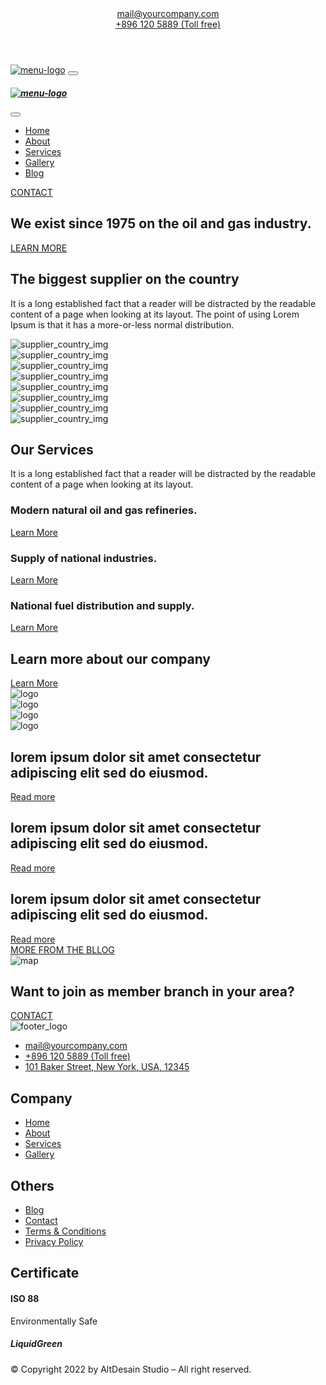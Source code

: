 <!DOCTYPE html>
<html lang="en">
<head>
    <meta charset="UTF-8">
    <meta name="viewport" content="width=device-width, initial-scale=1.0">
    <title>PETROIL</title>
    <link rel="website icon" type="png" href="image/Tears.png">
    <link rel="stylesheet" href="css/slick.css">
    <link rel="stylesheet" href="css/all.min.css">
    <link href="https://cdn.jsdelivr.net/npm/bootstrap@5.3.2/dist/css/bootstrap.min.css" rel="stylesheet" integrity="sha384-T3c6CoIi6uLrA9TneNEoa7RxnatzjcDSCmG1MXxSR1GAsXEV/Dwwykc2MPK8M2HN" crossorigin="anonymous">
    <link rel="stylesheet" href="css/style.css">
    <link rel="stylesheet" href="css/responsive.css">
</head>
<body>
    <!-- ========================header part star ====================== -->
    <header>
        <div class="container">
            <div class="row">
                <div class="col-lg-2">
                    <div class="mail">
                        <a href="mailto:mail@yourcompany.com"><span><i class="fa-regular fa-envelope"></i></span>mail@yourcompany.com</a><span class="border"></span>
                    </div>
                </div>
                <div class="col-lg-2">
                    <div class="phone">
                        <a href="tel:+896 120 5889"><span><i class="fa-solid fa-phone-volume"></i></span>+896 120 5889 (Toll free)</a>
                    </div>
                </div>
                <div class="col-lg-8">
                    <div class="header_icon">
                        <div class="header_icon_item">
                            <a href="#"><i class="fa-brands fa-facebook-f fa-xl"></i></a>
                        </div>
                        <div class="header_icon_item">
                            <a href="#"><i class="fa-brands fa-twitter fa-xl"></i></a>
                        </div>
                        <div class="header_icon_item">
                            <a href="#"><i class="fa-brands fa-linkedin-in fa-xl"></i></a>
                        </div>
                        <div class="header_icon_item">
                            <a href="#"><i class="fa-brands fa-instagram fa-xl"></i></a>
                        </div>
                    </div>
                </div>
            </div>
        </div>
    </header>
    <!-- ------------------------header part end ----------------------- -->
    <!-- ========================menu part star ====================== -->
    <nav class="navbar  navbar-expand-lg main_menu">
        <div class="container">
          <a class="navbar-brand" href="#"><img src="image/Logo.png" class="image-fluid w-100" alt="menu-logo"></a>
          <button class="navbar-toggler" type="button" data-bs-toggle="offcanvas" data-bs-target="#offcanvasNavbar" aria-controls="offcanvasNavbar" aria-label="Toggle navigation">
            <span class="navbar-toggler-icon"></span>
          </button>
          <div class="slider_bar offcanvas offcanvas-start" tabindex="-1" id="offcanvasNavbar" aria-labelledby="offcanvasNavbarLabel">
            <div class="offcanvas-header border-bottom">
              <h5 class="offcanvas-title" id="offcanvasNavbarLabel"><a class="navbar-brand" href="#"><img src="image/Logo.png" class="image-fluid w-100" alt="menu-logo"></a></h5>
              <button type="button" class="btn-close btn-close-white" data-bs-dismiss="offcanvas" aria-label="Close"></button>
            </div>
            <div class="offcanvas-body">
              <ul class="navbar-nav justify-content-center align-items-center flex-grow-1 pe-3">
                <li class="nav-item">
                  <a class="nav-link active" aria-current="page" href="#">Home</a>
                </li>
                <li class="nav-item">
                    <a class="nav-link active" aria-current="page" href="#">About</a>
                  </li>
                  <li class="nav-item">
                    <a class="nav-link active" aria-current="page" href="#">Services</a>
                  </li>
                  <li class="nav-item">
                    <a class="nav-link active" aria-current="page" href="#">Gallery</a>
                  </li>
                  <li class="nav-item">
                    <a class="nav-link active" aria-current="page" href="#">Blog</a>
                  </li>
              </ul>
              <div class="menu_button">
                <a href="#">CONTACT</a>
            </div>
            </div>
          </div>
        </div>
      </nav>
    <!-- ------------------------menu part end ----------------------- -->
    <!-- ========================banner part star ====================== -->
    <section id="banner">
        <div class="container">
            <div class="banner_head">
                <h1>We exist since 1975 on the oil and gas industry.</h1>
            </div>
            <div class="banner_button">
                <a href="#">LEARN MORE</a>
            </div>
        </div>
    </section>
    <!-- ------------------------banner part end ----------------------- -->
    <!-- ========================supplier_country part star ====================== -->
    <section id="supplier_country">
        <div class="container">
            <div class="row">
                <div class="col-lg-4">
                    <div class="supplier_country_head">
                        <h2>The biggest supplier on the country</h2>
                    </div>
                </div>
                <div class="col-lg-8">
                    <div class="supplier_country_text">
                        <p>It is a long established fact that a reader will be distracted by the readable content of a page when looking at its layout. The point of using Lorem Ipsum is that it has a more-or-less normal distribution.</p>
                    </div>
                </div>
            </div>
        </div>
        <div class="supplier_country_img">
            <div class="supplier_country_img_item">
                <img src="image/supplier 1.png" class="image-fluid w-100" alt="supplier_country_img">
            </div>
            <div class="supplier_country_img_item">
                <img src="image/supplier 2.png" class="image-fluid w-100" alt="supplier_country_img">
            </div>
            <div class="supplier_country_img_item">
                <img src="image/supplier 3.png" class="image-fluid w-100" alt="supplier_country_img">
            </div>
            <div class="supplier_country_img_item">
                <img src="image/supplier 4.png" class="image-fluid w-100" alt="supplier_country_img">
            </div>
            <div class="supplier_country_img_item">
                <img src="image/supplier 1.png" class="image-fluid w-100" alt="supplier_country_img">
            </div>
            <div class="supplier_country_img_item">
                <img src="image/supplier 2.png" class="image-fluid w-100" alt="supplier_country_img">
            </div>
            <div class="supplier_country_img_item">
                <img src="image/supplier 3.png" class="image-fluid w-100" alt="supplier_country_img">
            </div>
            <div class="supplier_country_img_item">
                <img src="image/supplier 4.png" class="image-fluid w-100" alt="supplier_country_img">
            </div>
        </div>
    </section>
    <!-- ------------------------supplier_country part end ----------------------- -->
    <!-- ========================our_service part star ====================== -->
    <section id="our_service">
       <div class="our_service_part">
        <div class="service_heading">
            <div class="container">
                <div class="row">
                    <div class="col-lg-9">
                        <div class="service_head">
                            <h2>Our Services</h2>
                            <p>It is a long established fact that a reader will be distracted by the readable content of a page when looking at its layout.</p>
                        </div>
                    </div>
                </div>
            </div>
        </div>
        <div class="our_service_img">
            <div class="our_service_img_head">
                <h3>Modern natural oil and gas refineries.</h3>
            </div>
            <div class="our_service_img_button">
                <a href="#">Learn More</a>
            </div>
        </div>
        <div class="our_service_img service_img2">
            <div class="our_service_img_head">
                <h3>Supply of national industries.</h3>
            </div>
            <div class="our_service_img_button">
                <a href="#">Learn More</a>
            </div>
        </div>
        <div class="our_service_img service_img3">
            <div class="our_service_img_head">
                <h3>National fuel distribution and supply.</h3>
            </div>
            <div class="our_service_img_button">
                <a href="#">Learn More</a>
            </div>
        </div>
       </div>
    </section>
    <!-- ------------------------js part end ----------------------- -->
    <!-- ========================js part star ====================== -->
    <section id="about">
        <div class="container">
            <div class="row">
                <div class="col-lg-4">
                    <div class="about_head">
                        <h2>Learn more about our company</h2>
                    </div>
                </div>
                <div class="col-lg-8">
                    <div class="about_img">
                        <div class="about_button">
                            <a href="#">Learn More</a>
                        </div>
                    </div>
                </div>
            </div>
        </div>
    </section>
    <!-- ------------------------about part end ----------------------- -->
    <!-- ========================logo part star ====================== -->
    <section id="logo">
        <div class="container">
           <div class="row">
            <div class="col-lg-3">
                <div class="logo_item">
                    <img src="image/Logo1.png" class="image-fluid w-100" alt="logo">
                </div>
            </div>
            <div class="col-lg-3">
                <div class="logo_item">
                    <img src="image/Logo2.png" class="image-fluid w-100" alt="logo">
                </div>
            </div>
            <div class="col-lg-3">
                <div class="logo_item">
                    <img src="image/Logo3.png" class="image-fluid w-100" alt="logo">
                </div>
            </div>
            <div class="col-lg-3">
                <div class="logo_item">
                    <img src="image/Logo4.png" class="image-fluid w-100" alt="logo">
                </div>
            </div>
           </div>
        </div>
    </section>
    <!-- ------------------------logo part end ----------------------- -->
    <!-- ========================blog part star ====================== -->
    <section id="blog">
        <div class="container">
            <div class="row">
                <div class="col-lg-4">
                    <div class="blog_item">
                        <div class="blog_head">
                            <h2>lorem ipsum dolor sit amet consectetur adipiscing elit sed do eiusmod.</h2>
                        </div>
                        <div class="blog_button">
                            <a href="#">Read more</a>
                        </div>
                    </div>
                </div>
                <div class="col-lg-4">
                    <div class="blog_item blog_item2">
                        <div class="blog_head">
                            <h2>lorem ipsum dolor sit amet consectetur adipiscing elit sed do eiusmod.</h2>
                        </div>
                        <div class="blog_button">
                            <a href="#">Read more</a>
                        </div>
                    </div>
                </div>
                <div class="col-lg-4">
                    <div class="blog_item_card">
                        <div class="blog_item blog_item3">
                            <div class="blog_head">
                                <h2>lorem ipsum dolor sit amet consectetur adipiscing elit sed do eiusmod.</h2>
                            </div>
                            <div class="blog_button">
                                <a href="#">Read more</a>
                            </div>
                        </div>
                        <div class="blog_read_more">
                            <a href="#">MORE FROM THE BLLOG <span><i class="fa-solid fa-chevron-right"></i></span></a>
                        </div>
                    </div>
                </div>
            </div>
        </div>
    </section>
    <!-- ------------------------blog part end ----------------------- -->
    <!-- ========================map part star ====================== -->
    <section id="map">
        <div class="map_img">
            <img src="image/Maps.png" class="image-fluid w-100" alt="map">
        </div>
        <div class="map_heading">
            <div class="container">
                <div class="row">
                    <div class="col-lg-11">
                        <div class="map_head">
                            <h2>Want to join as member branch in your area?</h2>
                        </div>
                    </div>
                    <div class="col-lg-1">
                        <div class="map_button">
                            <a href="#">CONTACT</a>
                        </div>
                    </div>
                </div>
            </div>
        </div>
    </section>
    <!-- ------------------------map part end ----------------------- -->
    <!-- ========================footer part star ====================== -->
    <footer id="footer">
        <div class="container">
            <div class="row">
                <div class="col-lg-5">
                    <div class="footer_logo">
                        <img src="image/footer-logo.png" class="image-fluid w-100" alt="footer_logo">
                    </div>
                    <div class="contract_information">
                        <ul>
                            <li>
                                <a href="mailto:mail@yourcompany.com"><span><i class="fa-regular fa-envelope"></i></span>mail@yourcompany.com</a>
                            </li>
                            <li>
                                <a href="tel:+896 120 5889"><span><i class="fa-solid fa-phone-volume"></i></span>+896 120 5889 (Toll free)</a>
                            </li>
                            <li>
                                <a href="https://maps.app.goo.gl/ij5mFGnfppYyuU757" target="_blank"><span><i class="fa-solid fa-street-view"></i></span>101 Baker Street, New York, USA, 12345</a>
                            </li>
                        </ul>
                    </div>
                    <div class="footer_icon">
                            <div class="footer_icon_item">
                                <a href="#"><i class="fa-brands fa-facebook-f"></i></a>
                            </div>
                            <div class="footer_icon_item">
                                <a href="#"><i class="fa-brands fa-twitter"></i></a>
                            </div>
                            <div class="footer_icon_item">
                                <a href="#"><i class="fa-brands fa-linkedin-in"></i></a>
                            </div>
                            <div class="footer_icon_item">
                                <a href="#"><i class="fa-brands fa-instagram"></i></a>
                            </div>
                    </div>
                </div>
                <div class="col-lg-2">
                    <div class="company_head">
                        <h2>Company</h2>
                    </div>
                    <div class="company_information">
                        <ul>
                            <li>
                                <a href="#">Home</a>
                            </li>
                            <li>
                                <a href="#">About</a>
                            </li>
                            <li>
                                <a href="#">Services</a>
                            </li>
                            <li>
                                <a href="#">Gallery</a>
                            </li>
                        </ul>
                    </div>
                </div>
                <div class="col-lg-2">
                    <div class="company_head">
                        <h2>Others</h2>
                    </div>
                    <div class="company_information">
                        <ul>
                            <li>
                                <a href="#">Blog</a>
                            </li>
                            <li>
                                <a href="#">Contact</a>
                            </li>
                            <li>
                                <a href="#">Terms & Conditions</a>
                            </li>
                            <li>
                                <a href="#">Privacy Policy</a>
                            </li>
                        </ul>
                    </div>
                </div>
                <div class="col-lg-3">
                    <div class="company_head">
                        <h2>Certificate</h2>
                    </div>
                    <div class="certificate_card">
                        <div class="Certificate">
                            <h4>ISO 88</h4>
                            <p>Environmentally Safe</p>
                        </div>
                        <div class="Certificate">
                            <h5>Liquid<span>Green</span></h5>
                        </div>
                    </div>
                </div>
            </div>
            <div class="back_to_top">
                <a href="#"><i class="fa-solid fa-chevron-up"></i></a>
            </div>
        </div>
    </footer>
    <div class="copy_right">
        <div class="container">
           <div class="row">
            <div class="col-lg-12">
                <div class="copyright_text">
                    <p>© Copyright 2022 by AltDesain Studio – All right reserved.</p>
                </div>
            </div>
           </div>
        </div>
    </div>
    <!-- ------------------------js part end ----------------------- -->
    <!-- ========================js part star ====================== -->
    <script src="js/jquery-1.12.4.min.js"></script>
    <script src="js/slick.js"></script>
    <script src="https://cdn.jsdelivr.net/npm/bootstrap@5.3.2/dist/js/bootstrap.bundle.min.js" integrity="sha384-C6RzsynM9kWDrMNeT87bh95OGNyZPhcTNXj1NW7RuBCsyN/o0jlpcV8Qyq46cDfL" crossorigin="anonymous"></script>
    <script src="js/script.js"></script>
    <!-- ------------------------js part end ----------------------- -->
</body>
</html>
